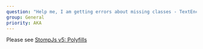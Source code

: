 ```yaml
---
question: "Help me, I am getting errors about missing classes - TextEncoder/TextDecoder/WebSocket"
group: General
priority: AKA
---
```


Please see [StompJs v5: Polyfills](/guide/stompjs/rx-stomp/ng2-stompjs/pollyfils-for-stompjs-v5.html)


